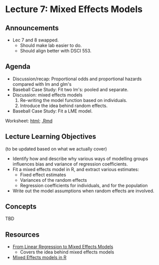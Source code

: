 # Lecture 7: Mixed Effects Models

## Announcements

- Lec 7 and 8 swapped.
	- Should make lab easier to do.
	- Should align better with DSCI 553.

## Agenda

- Discussion/recap: Proportional odds and proportional hazards compared with lm and glm's
- Baseball Case Study: Fit two lm's: pooled and separate.
- Discussion: mixed effects models
    1. Re-writing the model function based on individuals.
    2. Introduce the idea behind random effects.
- Baseball Case Study: Fit a LME model.

Worksheet: [html](https://ubc-mds.github.io/DSCI_562/lec7/worksheet.nb.html); [.Rmd](https://raw.githubusercontent.com/UBC-MDS/DSCI_562/master/lec7/worksheet.Rmd)

## Lecture Learning Objectives

(to be updated based on what we actually cover)

- Identify how and describe why various ways of modelling groups influences bias and variance of regression coefficients.
- Fit a mixed effects model in R, and extract various estimates:
    - Fixed effect estimates
    - Variances of the random effects
    - Regression coefficients for individuals, and for the population
- Write out the model assumptions when random effects are involved.

## Concepts

TBD

## Resources

- [From Linear Regression to Mixed Effects Models](https://vincenzocoia.github.io/Interpreting-Regression/from-linear-regression-to-mixed-effects-models.html)
    - Covers the idea behind mixed effects models
- [Mixed Effects models in R](https://vincenzocoia.github.io/Interpreting-Regression/mixed-effects-models-in-r-tutorial.html)
